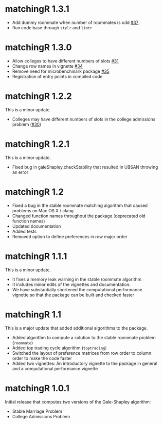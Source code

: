 # matchingR 1.3.1

 * Add dummy roommate when number of roommates is odd [#37](https://github.com/jtilly/matchingR/issues/37)
 * Run code base through `stylr` and `lintr`

# matchingR 1.3.0

 * Allow colleges to have different numbers of slots [#31](https://github.com/jtilly/matchingR/issues/31)
 * Change row names in vignette [#34](https://github.com/jtilly/matchingR/issues/34)
 * Remove need for microbenchmark package [#35](https://github.com/jtilly/matchingR/issues/35)
 * Registration of entry points in compiled code 

# matchingR 1.2.2

This is a minor update. 

 * Colleges may have different numbers of slots in the college admissions problem ([#30](https://github.com/jtilly/matchingR/issues/30))

# matchingR 1.2.1

This is a minor update. 

 * Fixed bug in galeShapley.checkStability that resulted in UBSAN throwing an error

# matchingR 1.2

 * Fixed a bug in the stable roommate matching algorithm that caused
   problems on Mac OS X / clang
 * Changed function names throughout the package (deprecated old function names)
 * Updated documentation
 * Added tests
 * Removed option to define preferences in row major order

# matchingR 1.1.1

This is a minor update. 
    
 * It fixes a memory leak warning in the stable roommate algorithm.
 * It includes minor edits of the vignettes and documentation.
 * We have substantially shortened the computational performance vignette 
   so that the package can be built and checked faster


# matchingR 1.1

This is a major update that added additional algorithms to the package.

 * Added algorithm to compute a solution to the stable roommate problem 
   (`roommate`)
 * Added top trading cycle algorithm (`toptrading`)
 * Switched the layout of preference matrices from row order to column order 
   to make the code faster
 * Added two vignettes: An introductory vignette to the package in general 
   and a computational performance vignette

# matchingR 1.0.1

Initial release that computes two versions of the Gale-Shapley algorithm:
    
 * Stable Marriage Problem
 * College Admissions Problem  
